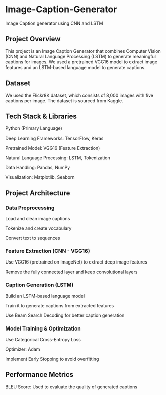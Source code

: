 # Image-Caption-Generator
Image Caption generator using CNN and LSTM

## Project Overview

This project is an Image Caption Generator that combines Computer Vision (CNN) and Natural Language Processing (LSTM) to generate meaningful captions for images. We used a pretrained VGG16 model to extract image features and an LSTM-based language model to generate captions.

## Dataset

We used the Flickr8K dataset, which consists of 8,000 images with five captions per image. The dataset is sourced from Kaggle.

## Tech Stack & Libraries

Python (Primary Language)

Deep Learning Frameworks: TensorFlow, Keras

Pretrained Model: VGG16 (Feature Extraction)

Natural Language Processing: LSTM, Tokenization

Data Handling: Pandas, NumPy

Visualization: Matplotlib, Seaborn

## Project Architecture

### Data Preprocessing

Load and clean image captions

Tokenize and create vocabulary

Convert text to sequences

### Feature Extraction (CNN - VGG16)

Use VGG16 (pretrained on ImageNet) to extract deep image features

Remove the fully connected layer and keep convolutional layers

### Caption Generation (LSTM)

Build an LSTM-based language model

Train it to generate captions from extracted features

Use Beam Search Decoding for better caption generation

### Model Training & Optimization

Use Categorical Cross-Entropy Loss

Optimizer: Adam

Implement Early Stopping to avoid overfitting

## Performance Metrics

BLEU Score: Used to evaluate the quality of generated captions




